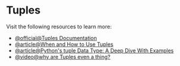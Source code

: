 # Tuples

Visit the following resources to learn more:

- [@official@Tuples Documentation](https://docs.python.org/3/tutorial/datastructures.html#tuples-and-sequences)
- [@article@When and How to Use Tuples](https://thenewstack.io/python-for-beginners-when-and-how-to-use-tuples/)
- [@article@Python's tuple Data Type: A Deep Dive With Examples](https://realpython.com/python-tuple/#getting-started-with-pythons-tuple-data-type)
- [@video@why are Tuples even a thing?](https://www.youtube.com/watch?v=fR_D_KIAYrE)